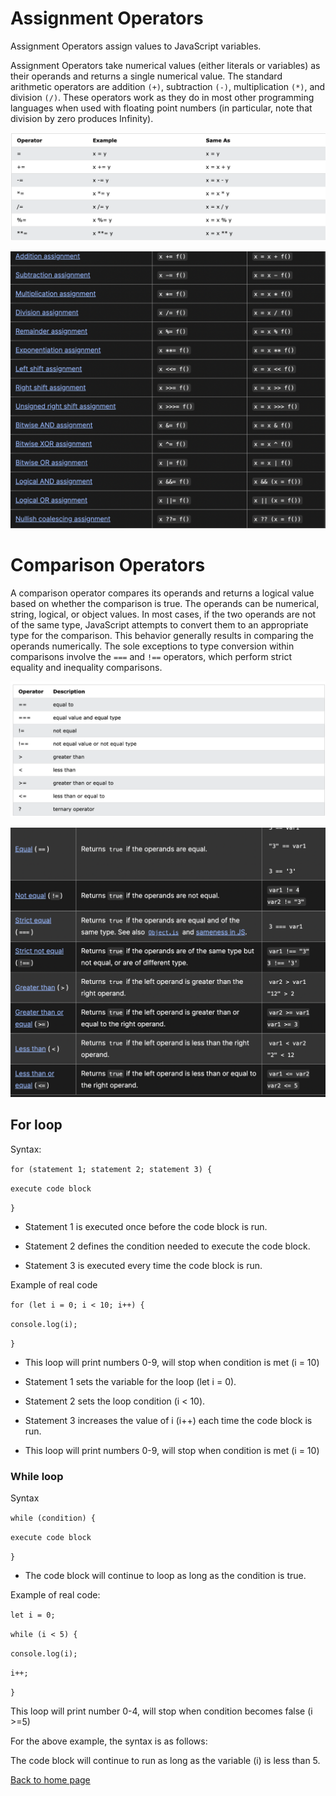 
# Assignment Operators

Assignment Operators assign values to JavaScript variables.

Assignment Operators take numerical values (either literals or variables) as their operands and returns a single numerical value. The standard arithmetic operators are addition `(+)`, subtraction `(-)`, multiplication `(*)`, and division `(/)`. These operators work as they do in most other programming languages when used with floating point numbers (in particular, note that division by zero produces Infinity).

![Chart](A&Ccharts/AssignmentChart.png)

![Chart 2](A&Ccharts/AssignmentChart2.png)

# Comparison Operators

A comparison operator compares its operands and returns a logical value based on whether the comparison is true. The operands can be numerical, string, logical, or object values. In most cases, if the two operands are not of the same type, JavaScript attempts to convert them to an appropriate type for the comparison. This behavior generally results in comparing the operands numerically. The sole exceptions to type conversion within comparisons involve the `===` and `!==` operators, which perform strict equality and inequality comparisons. 

![Comparison Chart](A&Ccharts/ComparisonOperator.png)


![Comparison Chart 2](A&Ccharts/ComparisonOperator2.png)

## For loop

Syntax:

`for (statement 1; statement 2; statement 3) {`

  `execute code block`

`}`

- Statement 1 is executed once before the code block is run.

- Statement 2 defines the condition needed to execute the code block.

- Statement 3 is executed every time the code block is run.

Example of real code

`for (let i = 0; i < 10; i++) {`

 `console.log(i);`

`}`

- This loop will print numbers 0-9, will stop when condition is met (i = 10)

- Statement 1 sets the variable for the loop (let i = 0).

- Statement 2 sets the loop condition (i < 10).

- Statement 3 increases the value of i (i++) each time the code block is run.

- This loop will print numbers 0-9, will stop when condition is met (i = 10)

### While loop

Syntax

`while (condition) {`

  `execute code block`

`}`

- The code block will continue to loop as long as the condition is true.

Example of real code:

`let i = 0;`

`while (i < 5) {`

  `console.log(i);`

  `i++;`

`}`

This loop will print number 0-4, will stop when condition becomes false (i >=5)

For the above example, the syntax is as follows:

The code block will continue to run as long as the variable (i) is less than 5.

[Back to home page](../../README.md)